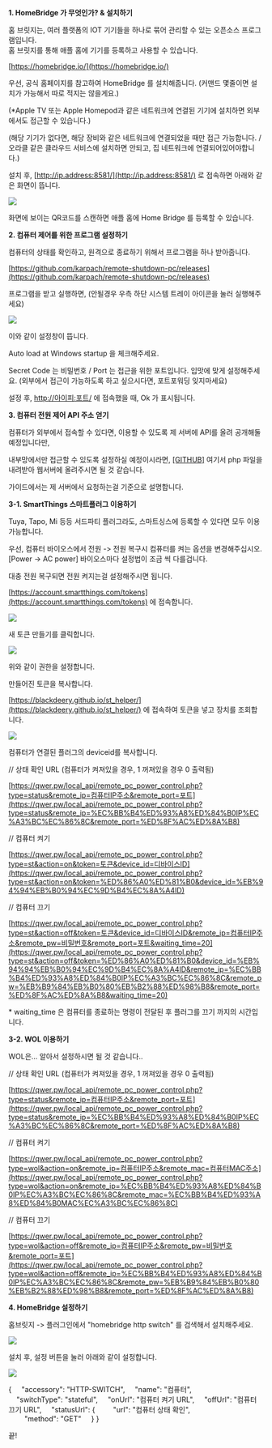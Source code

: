 **1\. HomeBridge 가 무엇인가? & 설치하기**

홈 브릿지는, 여러 플랫폼의 IOT 기기들을 하나로 묶어 관리할 수 있는 오픈소스 프로그램입니다.  
홈 브릿지를 통해 애플 홈에 기기를 등록하고 사용할 수 있습니다.

[https://homebridge.io/](https://homebridge.io/)

우선, 공식 홈페이지를 참고하여 HomeBridge 를 설치해줍니다. (커맨드 몇줄이면 설치가 가능해서 따로 적지는 않을게요.)

(\*Apple TV 또는 Apple Homepod과 같은 네트워크에 연결된 기기에 설치하면 외부에서도 접근할 수 있습니다.)

(해당 기기가 없다면, 해당 장비와 같은 네트워크에 연결되었을 때만 접근 가능합니다. / 오라클 같은 클라우드 서비스에 설치하면 안되고, 집 네트워크에 연결되어있어야합니다.)

설치 후, [http://ip.address:8581/](http://ip.address:8581/) 로 접속하면 아래와 같은 화면이 뜹니다.

![](https://blog.kakaocdn.net/dn/b99qwh/btr5sgLNGeQ/6dqfkEmA2iCBzuRjYIaYsk/img.png)

화면에 보이는 QR코드를 스캔하면 애플 홈에 Home Bridge 를 등록할 수 있습니다.

**2\. 컴퓨터 제어를 위한 프로그램 설정하기**

컴퓨터의 상태를 확인하고, 원격으로 종료하기 위해서 프로그램을 하나 받아줍니다.

[https://github.com/karpach/remote-shutdown-pc/releases](https://github.com/karpach/remote-shutdown-pc/releases)

프로그램을 받고 실행하면, (안될경우 우측 하단 시스템 트레이 아이콘을 눌러 실행해주세요)

![](https://blog.kakaocdn.net/dn/QCGnk/btr5D162Stg/uV2n9Pggaa5SFwBGjwuag1/img.png)

이와 같이 설정창이 뜹니다.

Auto load at Windows startup 을 체크해주세요.

Secret Code 는 비밀번호 / Port 는 접근을 위한 포트입니다. 입맛에 맞게 설정해주세요. (외부에서 접근이 가능하도록 하고 싶으시다면, 포트포워딩 잊지마세요)

설정 후, [http://아이피:포트/](/) 에 접속했을 때, Ok 가 표시됩니다.

**3\. 컴퓨터 전원 제어 API 주소 얻기**

컴퓨터가 외부에서 접속할 수 있다면, 이용할 수 있도록 제 서버에 API를 올려 공개해둘 예정입니다만,

내부망에서만 접근할 수 있도록 설정하실 예정이시라면, [\[GITHUB\]](https://github.com/tvj030728/remote_computer_power_control/blob/main/api.php) 여기서 php 파일을 내려받아 웹서버에 올려주시면 될 것 같습니다.

가이드에서는 제 서버에서 요청하는걸 기준으로 설명합니다.

**3-1. SmartThings 스마트플러그 이용하기**

Tuya, Tapo, Mi 등등 서드파티 플러그라도, 스마트싱스에 등록할 수 있다면 모두 이용 가능합니다.

우선, 컴퓨터 바이오스에서 전원 -> 전원 복구시 컴퓨터를 켜는 옵션을 변경해주십시오. \[Power -> AC power\] 바이오스마다 설정법이 조금 씩 다를겁니다.

대충 전원 복구되면 전원 켜지는걸 설정해주시면 됩니다.

[https://account.smartthings.com/tokens](https://account.smartthings.com/tokens) 에 접속합니다.

![](https://blog.kakaocdn.net/dn/dhz5TA/btr5vt5dcjS/HJRAphdAd012fZHsdwtTC1/img.png)

새 토큰 만들기를 클릭합니다.

![](https://blog.kakaocdn.net/dn/cwiJEz/btr5DSWxHm1/OFgkFCYHqhYYGmq0t8YH51/img.png)

위와 같이 권한을 설정합니다.

만들어진 토큰을 복사합니다.

[https://blackdeery.github.io/st_helper/](https://blackdeery.github.io/st_helper/) 에 접속하여 토큰을 넣고 장치를 조회합니다.

![](https://blog.kakaocdn.net/dn/beFUrH/btr5sgZjUr3/mEKnzDjssZHvzkKuTnnzr0/img.png)

컴퓨터가 연결된 플러그의 deviceid를 복사합니다.

// 상태 확인 URL (컴퓨터가 켜져있을 경우, 1 꺼져있을 경우 0 출력됨)

[https://qwer.pw/local_api/remote_pc_power_control.php?type=status&remote_ip=컴퓨터IP주소&remote_port=포트](https://qwer.pw/local_api/remote_pc_power_control.php?type=status&remote_ip=%EC%BB%B4%ED%93%A8%ED%84%B0IP%EC%A3%BC%EC%86%8C&remote_port=%ED%8F%AC%ED%8A%B8)

// 컴퓨터 켜기

[https://qwer.pw/local_api/remote_pc_power_control.php?type=st&action=on&token=토큰&device_id=디바이스ID](https://qwer.pw/local_api/remote_pc_power_control.php?type=st&action=on&token=%ED%86%A0%ED%81%B0&device_id=%EB%94%94%EB%B0%94%EC%9D%B4%EC%8A%A4ID)

// 컴퓨터 끄기

[https://qwer.pw/local_api/remote_pc_power_control.php?type=st&action=off&token=토큰&device_id=디바이스ID&remote_ip=컴퓨터IP주소&remote_pw=비밀번호&remote_port=포트&waiting_time=20](https://qwer.pw/local_api/remote_pc_power_control.php?type=st&action=off&token=%ED%86%A0%ED%81%B0&device_id=%EB%94%94%EB%B0%94%EC%9D%B4%EC%8A%A4ID&remote_ip=%EC%BB%B4%ED%93%A8%ED%84%B0IP%EC%A3%BC%EC%86%8C&remote_pw=%EB%B9%84%EB%B0%80%EB%B2%88%ED%98%B8&remote_port=%ED%8F%AC%ED%8A%B8&waiting_time=20)

\* waiting_time 은 컴퓨터를 종료하는 명령이 전달된 후 플러그를 끄기 까지의 시간입니다.

**3-2. WOL 이용하기**

WOL은... 알아서 설정하시면 될 것 같습니다..

// 상태 확인 URL (컴퓨터가 켜져있을 경우, 1 꺼져있을 경우 0 출력됨)

[https://qwer.pw/local_api/remote_pc_power_control.php?type=status&remote_ip=컴퓨터IP주소&remote_port=포트](https://qwer.pw/local_api/remote_pc_power_control.php?type=status&remote_ip=%EC%BB%B4%ED%93%A8%ED%84%B0IP%EC%A3%BC%EC%86%8C&remote_port=%ED%8F%AC%ED%8A%B8)

// 컴퓨터 켜기

[https://qwer.pw/local_api/remote_pc_power_control.php?type=wol&action=on&remote_ip=컴퓨터IP주소&remote_mac=컴퓨터MAC주소](https://qwer.pw/local_api/remote_pc_power_control.php?type=wol&action=on&remote_ip=%EC%BB%B4%ED%93%A8%ED%84%B0IP%EC%A3%BC%EC%86%8C&remote_mac=%EC%BB%B4%ED%93%A8%ED%84%B0MAC%EC%A3%BC%EC%86%8C)

// 컴퓨터 끄기

[https://qwer.pw/local_api/remote_pc_power_control.php?type=wol&action=off&remote_ip=컴퓨터IP주소&remote_pw=비밀번호&remote_port=포트](https://qwer.pw/local_api/remote_pc_power_control.php?type=wol&action=off&remote_ip=%EC%BB%B4%ED%93%A8%ED%84%B0IP%EC%A3%BC%EC%86%8C&remote_pw=%EB%B9%84%EB%B0%80%EB%B2%88%ED%98%B8&remote_port=%ED%8F%AC%ED%8A%B8)

**4\. HomeBridge 설정하기**

홈브릿지 -> 플러그인에서 "homebridge http switch" 를 검색해서 설치해주세요.

![](https://blog.kakaocdn.net/dn/bAIwuw/btr5zP08j8g/azvrGp4bDCZUrGXVJaceUK/img.png)

설치 후, 설정 버튼을 눌러 아래와 같이 설정합니다.

![](https://blog.kakaocdn.net/dn/k0cv9/btr5D2ETzyB/EUwYwoNg4pUtDH3dT3ynk0/img.png)

{
    "accessory": "HTTP-SWITCH",
    "name": "컴퓨터",
    "switchType": "stateful",
    "onUrl": "컴퓨터 켜기 URL",
    "offUrl": "컴퓨터 끄기 URL",
    "statusUrl": {
        "url": "컴퓨터 상태 확인",
        "method": "GET"
    }
}

끝!
